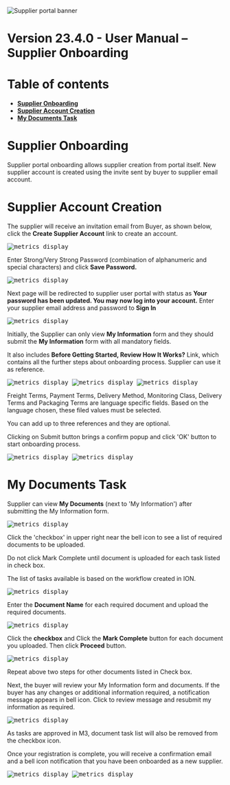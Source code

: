 ![Supplier portal banner](../../../../images/banner-supplier-portal.jpg)

# **Version 23.4.0 - User Manual – Supplier Onboarding**

# Table of contents

- [**Supplier Onboarding**](#supplier-onboarding)
- [**Supplier Account Creation**](#supplier-account-creation)
- [**My Documents Task**](#my-documents-task)

# **Supplier Onboarding**

Supplier portal onboarding allows supplier creation from portal itself. New supplier account is created using the invite sent by buyer to supplier email account.

# **Supplier Account Creation**

The supplier will receive an invitation email from Buyer, as shown below, click the **Create Supplier Account** link to create an account.

<kbd>
<img alt="metrics display" src="../../images/pwa/onboarding_user/InviteSent.png"> 
</kbd>

Enter Strong/Very Strong Password (combination of alphanumeric and special characters) and click **Save Password.**

<kbd>
<img alt="metrics display" src="../../images/pwa/onboarding_user/SetPassword.png"> 
</kbd>

Next page will be redirected to supplier user portal with status as **Your password has been updated. You may now log into your account.** Enter your supplier email address and password to **Sign In**

<kbd>
<img alt="metrics display" src="../../images/pwa/onboarding_user/SuccessMessage1.png"> 
</kbd>

Initially, the Supplier can only view **My Information** form and they should submit the **My Information** form with all mandatory fields.

It also includes **Before Getting Started, Review How It Works?** Link, which contains all the further steps about onboarding process. Supplier can use it as reference.

<kbd>
<img alt="metrics display" src="../../images/pwa/onboarding_user/MyInformation1.png"> 
</kbd> 

<kbd>
<img alt="metrics display" src="../../images/pwa/onboarding_user/MyInformation2.png"> 
</kbd>

<kbd>
<img alt="metrics display" src="../../images/pwa/onboarding_user/MyInformation3.png"> 
</kbd>


Freight Terms, Payment Terms, Delivery Method, Monitoring Class, Delivery Terms and Packaging Terms are language specific fields. Based on the language chosen, these filed values must be selected.

You can add up to three references and they are optional.

Clicking on Submit button brings a confirm popup and click 'OK' button to start onboarding process.

<kbd>
<img alt="metrics display" src="../../images/pwa/onboarding_user/InformationPopup.png"> 
</kbd>

<kbd>
<img alt="metrics display" src="../../images/pwa/onboarding_user/SuccessMessage2.png"> 
</kbd>

# **My Documents Task**

Supplier can view **My Documents** (next to 'My Information') after submitting the My Information form.

<kbd>
<img alt="metrics display" src="../../images/pwa/onboarding_user/MyDocuments.png"> 
</kbd>

Click the 'checkbox' in upper right near the bell icon to see a list of required documents to be uploaded.

Do not click Mark Complete until document is uploaded for each task listed in check box.

The list of tasks available is based on the workflow created in ION.

<kbd>
<img alt="metrics display" src="../../images/pwa/onboarding_user/MyTask.png"> 
</kbd>

Enter the **Document Name** for each required document and upload the required documents.

<kbd>
<img alt="metrics display" src="../../images/pwa/onboarding_user/TaxCertificate.png"> 
</kbd>

Click the **checkbox** and Click the **Mark Complete** button for each document you uploaded. Then click **Proceed** button.

<kbd>
<img alt="metrics display" src="../../images/pwa/onboarding_user/MyTaskProceed.png"> 
</kbd>

Repeat above two steps for other documents listed in Check box.

Next, the buyer will review your My Information form and documents. If the buyer has any changes or additional information required, a notification message appears in bell icon. Click to review message and resubmit my information as required.

<kbd>
<img alt="metrics display" src="../../images/pwa/onboarding_user/SaveNotes.png"> 
</kbd>

As tasks are approved in M3, document task list will also be removed from the checkbox icon.

Once your registration is complete, you will receive a confirmation email and a bell icon notification that you have been onboarded as a new supplier.

<kbd>
<img alt="metrics display" src="../../images/pwa/onboarding_user/AccountActivatedNotification.png"> 
</kbd>



<kbd>
<img alt="metrics display" src="../../images/pwa/onboarding_user/AccontApproval.png"> 
</kbd>

